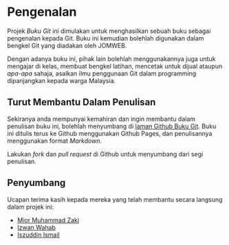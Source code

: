 # Pengenalan

Projek *Buku Git* ini dimulakan untuk menghasilkan sebuah buku sebagai pengenalan kepada Git. Buku ini kemudian bolehlah digunakan dalam bengkel Git yang diadakan oleh JOMWEB.

Dengan adanya buku ini, pihak lain bolehlah menggunakannya juga untuk mengajar di kelas, membuat bengkel latihan, mencetak untuk dijual ataupun *apa-apa* sahaja, asalkan ilmu penggunaan Git dalam programming dipanjangkan kepada warga Malaysia.

## Turut Membantu Dalam Penulisan

Sekiranya anda mempunyai kemahiran dan ingin membantu dalam penulisan buku ini, bolehlah menyumbang di [laman Github Buku Git](https://github.com/kidino/buku-git). Buku ini ditulis terus ke Github menggunakan Github Pages, dan penulisannya menggunakan format *Markdown*.

Lakukan *fork* dan *pull request* di Github untuk menyumbang dari segi penulisan.

## Penyumbang

Ucapan terima kasih kepada mereka yang telah membantu secara langsung dalam projek ini:

* [Mior Muhammad Zaki](https://github.com/crynobone)
* [Izwan Wahab](https://github.com/robotys)
* [Iszuddin Ismail](https://github.com/kidino)

